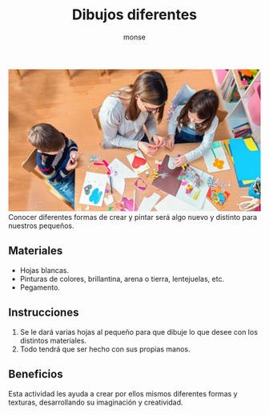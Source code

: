 ﻿---
layout: post
title:  "Dibujos diferentes"
tags: [espacial]
categories: [infantes, actividad]
author: monse
image: /assets/posts/2020-07-27-dibujos-diferentes.jpeg
hidden: true
---
![Actividad de materiales](/assets/posts/2020-07-27-dibujos-diferentes.jpeg)<br/>
Conocer diferentes formas de crear y pintar será algo nuevo y distinto para nuestros pequeños. 

## Materiales 
- Hojas blancas.
- Pinturas de colores, brillantina, arena o tierra, lentejuelas, etc. 
- Pegamento.

## Instrucciones
1. Se le dará varias hojas al pequeño para que dibuje lo que desee con los distintos materiales.
2. Todo tendrá que ser hecho con sus propias manos. 

## Beneficios
Esta actividad les ayuda a crear por ellos mismos diferentes formas y texturas, desarrollando su imaginación y creatividad.